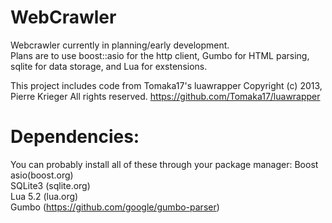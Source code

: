 WebCrawler
==========

Webcrawler currently in planning/early development.  
Plans are to use boost::asio for the http client, Gumbo for HTML parsing, sqlite for data storage, and Lua for exstensions.  

This project includes code from Tomaka17's luawrapper Copyright (c) 2013, Pierre Krieger All rights reserved.
https://github.com/Tomaka17/luawrapper

Dependencies:
============
You can probably install all of these through your package manager: 
Boost asio(boost.org)  
SQLite3  (sqlite.org)  
Lua 5.2 (lua.org)  
Gumbo (https://github.com/google/gumbo-parser)
